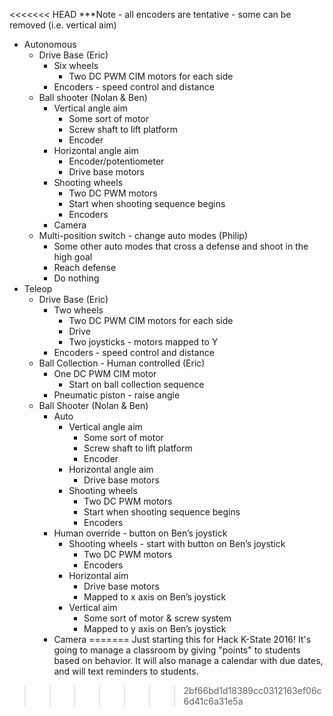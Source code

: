 <<<<<<< HEAD
﻿***Note - all encoders are tentative - some can be removed (i.e. vertical aim)
* Autonomous
   * Drive Base (Eric)
      * Six wheels
         * Two DC PWM CIM motors for each side
      * Encoders - speed control and distance
   * Ball shooter (Nolan & Ben)
      * Vertical angle aim
         * Some sort of motor
         * Screw shaft to lift platform
         * Encoder
      * Horizontal angle aim
         * Encoder/potentiometer
         * Drive base motors
      * Shooting wheels
         * Two DC PWM motors
         * Start when shooting sequence begins
         * Encoders
      * Camera
   * Multi-position switch - change auto modes (Philip)
      * Some other auto modes that cross a defense and shoot in the high goal
      * Reach defense
      * Do nothing
* Teleop 
   * Drive Base (Eric)
      * Two wheels 
         * Two DC PWM CIM motors for each side
         * Drive
         * Two joysticks - motors mapped to Y
      * Encoders - speed control and distance
   * Ball Collection - Human controlled (Eric)
      * One DC PWM CIM motor
         * Start on ball collection sequence
      * Pneumatic piston - raise angle
   * Ball Shooter (Nolan & Ben)
      * Auto
         * Vertical angle aim
            * Some sort of motor
            * Screw shaft to lift platform
            * Encoder
         * Horizontal angle aim
            * Drive base motors
         * Shooting wheels
            * Two DC PWM motors
            * Start when shooting sequence begins
            * Encoders
      * Human override - button on Ben’s joystick
         * Shooting wheels - start with button on Ben’s joystick
            * Two DC PWM motors
            * Encoders
         * Horizontal aim
            * Drive base motors
            * Mapped to x axis on Ben’s joystick
         * Vertical aim
            * Some sort of motor & screw system
            * Mapped to y axis on Ben’s joystick
      * Camera
=======
Just starting this for Hack K-State 2016! It's going to manage a classroom by giving "points" to students based on behavior. It will also manage a calendar with due dates, and will text reminders to students.
>>>>>>> 2bf66bd1d18389cc0312163ef06c6d41c6a31e5a
